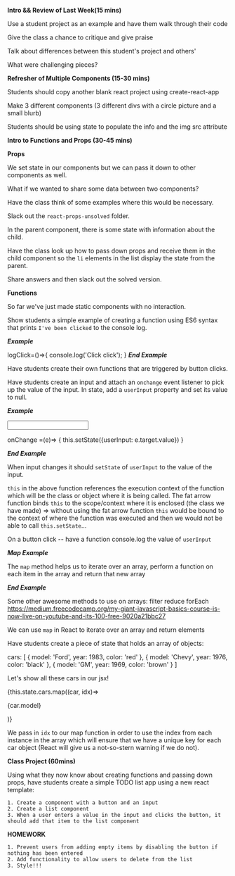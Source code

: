 

**Intro && Review of Last Week(15 mins)**

Use a student project as an example and have them walk through their code

Give the class a chance to critique and give praise

Talk about differences between this student's project and others'

What were challenging pieces? 

**Refresher of Multiple Components (15-30 mins)**

Students should copy another blank react project using create-react-app

Make 3 different components (3 different divs with a circle picture and a small blurb)

Students should be using state to populate the info and the img src attribute

**Intro to Functions and Props (30-45 mins)**

**Props**

We set state in our components but we can pass it down to other components as well.

What if we wanted to share some data between two components?

Have the class think of some examples where this would be necessary.

Slack out the `react-props-unsolved` folder.

In the parent component, there is some state with information about the child. 

Have the class look up how to pass down props and receive them in the child component so the `li` elements in the list display the state from the parent.

Share answers and then slack out the solved version.

**Functions**

So far we've just made static components with no interaction.

Show students a simple example of creating a function using ES6 syntax that prints `I've been clicked` to the console log.

***Example***
 
logClick=()=>{
    console.log('Click click');
}
***End Example***

Have students create their own functions that are triggered by button clicks.

Have students create an input and attach an `onchange` event listener to pick up the value of the input. In state, add a `userInput` property and set its value to null. 

***Example***

<input onChange={this.onChange}/>

onChange =(e)=> {
    this.setState({userInput: e.target.value})
}

***End Example***

When input changes it should `setState` of `userInput` to the value of the input. 

`this` in the above function references the execution context of the function which will be the class or object where it is being called. The fat arrow function binds `this` to the scope/context where it is enclosed (the class we have made) => without using the fat arrow function `this` would be bound to the context of where the function was executed and then we would not be able to call `this.setState`...

On a button click -- have a function console.log the value of `userInput`

***Map Example***

The `map` method helps us to iterate over an array, perform a function on each item in the array and return that new array

***End Example***

Some other awesome methods to use on arrays: 
filter
reduce
forEach
https://medium.freecodecamp.org/my-giant-javascript-basics-course-is-now-live-on-youtube-and-its-100-free-9020a21bbc27

We can use `map` in React to iterate over an array and return elements

Have students create a piece of state that holds an array of objects: 

cars: [
    {
        model: 'Ford',
        year: 1983,
        color: 'red'
    },
    {
        model: 'Chevy',
        year: 1976,
        color: 'black'
    },
    {
        model: 'GM',
        year: 1969,
        color: 'brown'
    }
]

Let's show all these cars in our jsx!

<div>
{this.state.cars.map((car, idx)=>
    <p key={idx}>{car.model}</p>
)}
</div>

We pass in `idx` to our map function in order to use the index from each instance in the array which will ensure that we have a unique key for each car object (React will give us a not-so-stern warning if we do not).

**Class Project (60mins)**

Using what they now know about creating functions and passing down props, have students create a simple TODO list app using a new react template:

    1. Create a component with a button and an input
    2. Create a list component
    3. When a user enters a value in the input and clicks the button, it should add that item to the list component

**HOMEWORK**

    1. Prevent users from adding empty items by disabling the button if nothing has been entered
    2. Add functionality to allow users to delete from the list
    3. Style!!! 